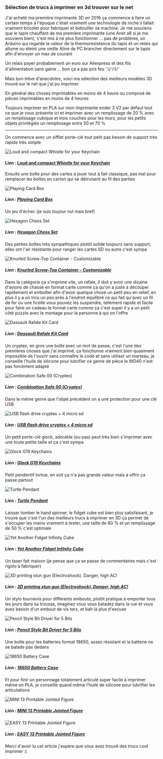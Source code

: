 ### **Sélection de trucs à imprimer en 3d trouver sur le net**

J'ai acheté ma première imprimante 3D en 2016 ça commence à faire un certain temps à l'époque c'était vraiment une technologie de niche il fallait vraiment bricoler pour fabriquer et bidouiller sa machine. Je me souviens que le tapis chauffant de ma première imprimante (une Anet a8 si je me souviens bien), s'est mis à ne plus fonctionner ... pas de problème, un Arduino qui regarde la valeur de la thermoresistance du tapis et un relais qui allume ou éteint une vieille Aline de PC brancher directement sur le tapis afin d'envoyer un max de courant 

Un relais payer probablement un euro sur Aliexpress et des fils d'alimentation sans gaine … bon ça a pas pris feu ¯⁠\⁠_⁠(⁠ツ⁠)⁠_⁠/⁠¯ 

Mais bon trêve d'anecdotes, voici ma sélection des meilleurs modèles 3D trouvé sur le net que j'ai pu imprimer 

En général des choses imprimables en moins de 4 heure ou composé de pièces imprimables en moins de 4 heures 

Toujours imprimer en PLA sur mon imprimante ender 3 V2 par défaut tout ce que je vous présente ici et imprimer avec un remplissage de 20 % avec un remplissage cubique et trois couches pour les murs, pour les petits objets privilégiés un remplissage entre 50 et 70 %

--------------------------------------------------------------------------------------

On commence avec un sifflet porte-clé tout petit pas besoin de support très rapide très simple

![Loud and compact Whistle for your Keychain](1.jpg "Loud and compact Whistle for your Keychain")

#### Lien : [Loud and compact Whistle for your Keychain](https://www.thingiverse.com/thing:5846855)

Ensuite une boîte pour des cartes à jouer tout à fait classique, pas mal pour remplacer les boîtes en carton qui se détruisent au fil des parties

![Playing Card Box](2.webp "Playing Card Box")

##### Lien : [Playing Card Box](https://www.thingiverse.com/thing:812951)

Un jeu d'échec (je suis toujour nul mais bref)

![Hexagon Chess Set](3.jpg "Hexagon Chess Set")

##### Lien : [Hexagon Chess Set](https://www.thingiverse.com/thing:4901226)

Des petites boîtes très sympathiques plutôt solide toujours sans support, elles ont l'air résistante pour ranger les cartes SD ou autre c'est sympa

![Knurled Screw-Top Container - Customizable](4.webp "Knurled Screw-Top Container - Customizable")

##### Lien : [Knurled Screw-Top Container - Customizable](https://www.thingiverse.com/thing:5541914)

Dans la catégorie ça s'imprime vite, un rafale, il doit y avoir une dizaine d'avions de chasse en format carte comme ça qu'on a juste à découper rapidement et emboîter afin d'avoir quelque chose un petit peu en relief, en plus il y a un trou un peu près à l'endroit équilibré ce qui fait qu'avec un fil de fer ou une ficelle vous pouvez les suspendre, tellement rapide et facile pour faire un cadeau le format carte comme ça c'est super il y a un petit côté puzzle avec le montage pour la personne à qui on l'offre

![Dassault Rafale Kit Card](5.jpg "Dassault Rafale Kit Card")

##### Lien : [Dassault Rafale Kit Card](https://www.thingiverse.com/thing:4722138)

Un cryptex, en gros une boîte avec un mot de passe, c'est l'une des premières choses que j'ai imprimé, ça fonctionne vraiment bien quasiment impossible de l'ouvrir sans connaître le code et sans utiliser un marteau, je conseille l'huile de silicone pour lubrifier ce genre de pièce le WD40 n'est pas forcément adapté 

![Combination Safe 00 (Cryptex)](6.webp "Combination Safe 00 (Cryptex)")

##### Lien : [Combination Safe 00 (Cryptex)](https://www.thingiverse.com/thing:586169)

Dans le même genre que l'objet précédent on a une protection pour une clé USB 

![USB flash drive cryptex + 4 micro sd](7.webp "USB flash drive cryptex + 4 micro sd")

##### Lien : [USB flash drive cryptex + 4 micro sd](https://www.thingiverse.com/thing:2271409)

Un petit porte-clé glock, adorable (ou pas) peut très bien s'imprimer avec une toute petite taille et ça c'est sympa

![Glock G19 Keychains](8.jpg "Glock G19 Keychains")

##### Lien : [Glock G19 Keychains](https://www.thingiverse.com/thing:6182641)

Petit pendentif tortue, en soit ça n'a pas grande valeur mais à offrir ça passe partout 

![Turtle Pendant](9.webp "Turtle Pendant")

##### Lien : [Turtle Pendant](https://www.thingiverse.com/thing:2456905)

Laisser tomber le hand spinner, le fidget cube est bien plus satisfaisant, je trouve que c'est l'un des meilleurs trucs à imprimer en 3D ça permet de s'occuper les mains vraiment à tester, une taille de 80 % et un remplissage de 50 % c'est optimale 

![Yet Another Fidget Infinity Cube](10.webp "Yet Another Fidget Infinity Cube")

##### Lien : [Yet Another Fidget Infinity Cube](https://www.thingiverse.com/thing:2595224)

Un taser fait maison (je pense que ça se passe de commentaires mais c'est rigolo à fabriquer)

![3D printing stun gun (Electroshock). Danger, high AC!](11.webp "3D printing stun gun (Electroshock). Danger, high AC!")

##### Lien : [3D printing stun gun (Electroshock). Danger, high AC!](https://www.thingiverse.com/thing:2783909)

Un stylo tournevis pour différents embouts, plutôt pratique à emporter tous les jours dans sa trousse, imaginez vous vous baladez dans la rue et vous avez besoin d'un embout de vis torx, et bah là plus d'excuse

![Pencil Style Bit Driver for 5 Bits](12.jpg "Pencil Style Bit Driver for 5 Bits")

##### Lien : [Pencil Style Bit Driver for 5 Bits](https://www.thingiverse.com/thing:6308888)

Une boîte pour les batteries format 18650, assez résistant et la batterie ne se balade pas dedans 

![18650 Battery Case](13.webp "18650 Battery Case")

##### Lien : [18650 Battery Case](https://www.thingiverse.com/thing:1048858)

Et pour finir un personnage totalement articulé super facile à imprimer même en PLA, je conseille quand même l'huile de silicone pour lubrifier les articulations

![MINI 13 Printable Jointed Figure](14.webp "MINI 13 Printable Jointed Figure")

##### Lien : [MINI 13 Printable Jointed Figure](https://www.printables.com/model/422353-mini-13-printable-jointed-figure)

![EASY 13 Printable Jointed Figure](14bis.webp "EASY 13 Printable Jointed Figure")

##### Lien : [EASY 13 Printable Jointed Figure](https://www.printables.com/model/555170-easy-13-printable-jointed-figure)

Merci d'avoir lu cet article j'espère que vous avez trouvé des trucs cool imprimer :)
    